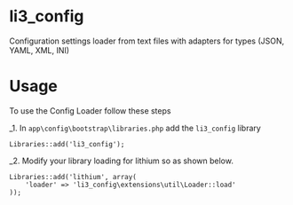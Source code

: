 li3_config
==========

Configuration settings loader from text files with adapters for types (JSON, YAML, XML, INI)

# Usage

To use the Config Loader follow these steps

_1. In `app\config\bootstrap\libraries.php` add the `li3_config` library

  	Libraries::add('li3_config');

_2. Modify your library loading for lithium so as shown below.

	Libraries::add('lithium', array(
		'loader' => 'li3_config\extensions\util\Loader::load'
	));